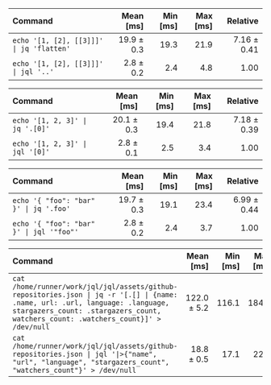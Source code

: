 | Command | Mean [ms] | Min [ms] | Max [ms] | Relative |
|:---|---:|---:|---:|---:|
| `echo '[1, [2], [[3]]]' \| jq 'flatten'` | 19.9 ± 0.3 | 19.3 | 21.9 | 7.16 ± 0.41 |
| `echo '[1, [2], [[3]]]' \| jql '..'` | 2.8 ± 0.2 | 2.4 | 4.8 | 1.00 |

| Command | Mean [ms] | Min [ms] | Max [ms] | Relative |
|:---|---:|---:|---:|---:|
| `echo '[1, 2, 3]' \| jq '.[0]'` | 20.1 ± 0.3 | 19.4 | 21.8 | 7.18 ± 0.39 |
| `echo '[1, 2, 3]' \| jql '[0]'` | 2.8 ± 0.1 | 2.5 | 3.4 | 1.00 |

| Command | Mean [ms] | Min [ms] | Max [ms] | Relative |
|:---|---:|---:|---:|---:|
| `echo '{ "foo": "bar" }' \| jq '.foo'` | 19.7 ± 0.3 | 19.1 | 23.4 | 6.99 ± 0.44 |
| `echo '{ "foo": "bar" }' \| jql '"foo"'` | 2.8 ± 0.2 | 2.4 | 3.7 | 1.00 |

| Command | Mean [ms] | Min [ms] | Max [ms] | Relative |
|:---|---:|---:|---:|---:|
| `cat /home/runner/work/jql/jql/assets/github-repositories.json \| jq -r '[.[] \| {name: .name, url: .url, language: .language, stargazers_count: .stargazers_count, watchers_count: .watchers_count}]' > /dev/null` | 122.0 ± 5.2 | 116.1 | 184.9 | 6.50 ± 0.33 |
| `cat /home/runner/work/jql/jql/assets/github-repositories.json \| jql '\|>{"name", "url", "language", "stargazers_count", "watchers_count"}' > /dev/null` | 18.8 ± 0.5 | 17.1 | 22.1 | 1.00 |

